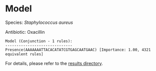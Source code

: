 
# Model

Species: *Staphylococcus aureus*

Antibiotic: Oxacillin

```
Model (Conjunction - 1 rules):
------------------------------
Presence(AAAAAAATTACACATATCGTGAGCAATGAAC) [Importance: 1.00, 4321 equivalent rules]

```

For details, please refer to the [results directory](../../../../../results/scm_b/staphylococcus%20aureus/oxacillin/repeat_6/).


